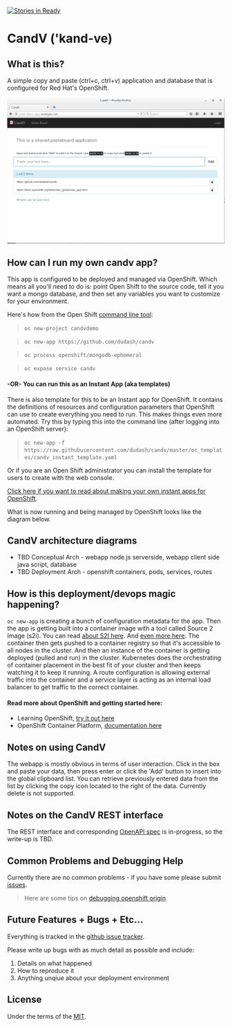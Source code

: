 [![Stories in Ready](https://badge.waffle.io/dudash/candv.png?label=ready&title=Ready)](https://waffle.io/dudash/candv)

# CandV ('kand-ve)
## What is this?
A simple copy and paste (ctrl+c, ctrl+v) application and database that is configured for Red Hat's OpenShift.

![Screenshot CandV](./.screens/2016-06-30_1911.png?raw=true)

## How can I run my own candv app?
This app is configured to be deployed and managed via OpenShift.  Which means all you'll need to do is: point Open Shift to the source code, tell it you want a mongo database, and then set any variables you want to customize for your environment.

Here's how from the Open Shift [command line tool][10]:
 > `oc new-project candvdemo`

 > `oc new-app https://github.com/dudash/candv`

 > `oc process openshift/mongodb-ephemeral`

 > `oc expose service candv`
 
#### -OR- You can run this as an Instant App (aka templates)
There is also template for this to be an Instant app for OpenShift.  It contains the definitions of resources and configuration parameters that OpenShift can use to create everything you need to run.  This makes things even more automated.  Try this by typing this into the command line (after logging into an OpenShift server):
 > `oc new-app -f https://raw.githubusercontent.com/dudash/candv/master/oc_templates/candv_instant_template.yaml`
 
 Or if you are an Open Shift administrator you can install the template for users to create with the web console.

[Click here if you want to read about making your own instant apps for OpenShift][8].

What is now running and being managed by OpenShift looks like the diagram below.


## CandV architecture diagrams
* TBD Conceptual Arch - webapp node.js serverside, webapp client side java script, database
* TBD Deployment Arch - openshift containers, pods, services, routes


## How is this deployment/devops magic happening?
`oc new-app` is creating a bunch of configuration metadata for the app.  Then the app is getting built into a container image with a tool called Source 2 Image (s2i).  You can read [about S2I here][3].  And [even more here][5].  The container then gets pushed to a container registry so that it's accessible to all nodes in the cluster.  And then an instance of the container is getting deployed (pulled and run) in the cluster.  Kubernetes does the orchestrating of container placement in the best fit of your cluster and then keeps watching it to keep it running.  A route configuration is allowing external traffic into the container and a service layer is acting as an internal load balancer to get traffic to the correct container.

#### Read more about OpenShift and getting started here:
* Learning OpenShift, [try it out here][1]
* OpenShift Container Platform, [documentation here][2] 


## Notes on using CandV
The webapp is mostly obvious in terms of user interaction.  Click in the box and paste your data, then press enter or click the 'Add' button to insert into the global clipboard list.  You can retrieve previously entered data from the list by clicking the copy icon located to the right of the data.  Currently delete is not supported.


## Notes on the CandV REST interface
The REST interface and corresponding [OpenAPI spec][9] is in-progress, so the write-up is TBD.


## Common Problems and Debugging Help	
Currently there are no common problems - if you have some please submit [issues][4].
> Here are some tips on [debugging openshift origin][6].


## Future Features + Bugs + Etc...
Everything is tracked in the [github issue tracker][4].

Please write up bugs with as much detail as possible and include:

1. Details on what happened
2. How to reproduce it
3. Anything unqiue about your deployment environment


## License
Under the terms of the [MIT][7].


[1]: https://learn.openshift.com/
[2]: https://docs.openshift.com/
[3]: https://docs.openshift.com/container-platform/3.7/using_images/s2i_images/nodejs.html
[4]: https://github.com/dudash/candv/issues
[5]: https://docs.openshift.com/container-platform/3.7/architecture/core_concepts/builds_and_image_streams.html
[6]: https://github.com/openshift/origin/blob/master/docs/debugging-openshift.md
[7]: https://opensource.org/licenses/MIT
[8]: https://docs.openshift.com/container-platform/3.7/dev_guide/templates.html#using-the-instantapp-templates
[9]: https://github.com/OAI/OpenAPI-Specification
[10]: https://docs.openshift.com/container-platform/3.7/cli_reference/get_started_cli.html
